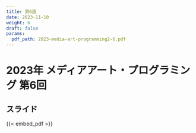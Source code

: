 ```yaml
---
title: 第6週
date: 2023-11-10
weight: 6
draft: false
params:
  pdf_path: 2023-media-art-programming2-6.pdf
---
```


# 2023年 メディアアート・プログラミング 第6回

## スライド

{{< embed_pdf >}}
